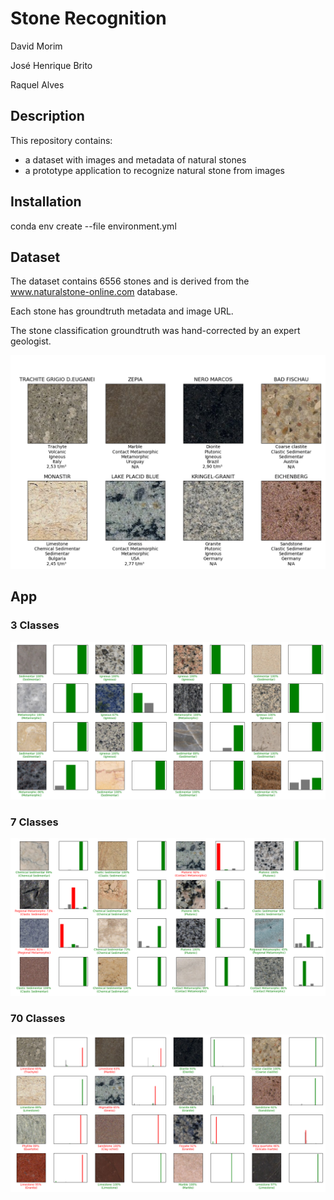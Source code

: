 # Stone Recognition

David Morim

José Henrique Brito

Raquel Alves

## Description

This repository contains:
- a dataset with images and metadata of natural stones
- a prototype application to recognize natural stone from images

## Installation

conda env create --file environment.yml

## Dataset

The dataset contains 6556 stones and is derived from the www.naturalstone-online.com database.

Each stone has groundtruth metadata and image URL. 

The stone classification groundtruth was hand-corrected by an expert geologist.

![StoneRecogDataset](images/StoneRecogDataset.png)

## App

### 3 Classes
![StoneRecogApp2](images/ResultsL2.png)

### 7 Classes
![StoneRecogApp1](images/ResultsL1.png)

### 70 Classes
![StoneRecogApp0](images/ResultsL0.png)
